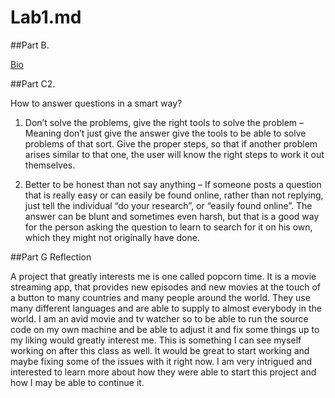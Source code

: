 # Lab1.md

##Part B.

[Bio](image/bio.png)


##Part C2.

How to answer questions in a smart way?

1. Don’t solve the problems, give the right tools to solve the problem – Meaning don’t just give the answer give the tools to be able to solve problems of that sort. Give the proper steps, so that if another problem arises similar to that one, the user will know the right steps to work it out themselves.

2. Better to be honest than not say anything – If someone posts a question that is really easy or can easily be found online, rather than not replying, just tell the individual “do your research”, or “easily found online”. The answer can be blunt and sometimes even harsh, but that is a good way for the person asking the question to learn to search for it on his own, which they might not originally have done. 


##Part G Reflection

A project that greatly interests me is one called popcorn time. It is a movie streaming app, that provides new episodes and new movies at the touch of a button to many countries and many people around the world. They use many different languages and are able to supply to almost everybody in the world. I am an avid movie and tv watcher so to be able to run the source code on my own machine and be able to adjust it and fix some things up to my liking would greatly interest me. This is something I can see myself working on after this class as well. It would be great to start working and maybe fixing some of the issues with it right now. I am very intrigued and interested to learn more about how they were able to start this project and how I may be able to continue it. 
